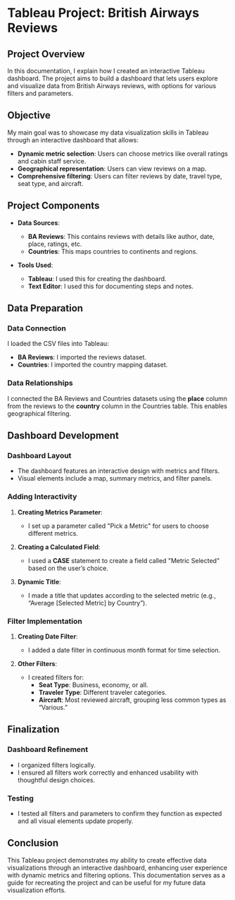 # Tableau Project: British Airways Reviews

## Project Overview

In this documentation, I explain how I created an interactive Tableau dashboard. The project aims to build a dashboard that lets users explore and visualize data from British Airways reviews, with options for various filters and parameters.

## Objective

My main goal was to showcase my data visualization skills in Tableau through an interactive dashboard that allows:

- **Dynamic metric selection**: Users can choose metrics like overall ratings and cabin staff service.
- **Geographical representation**: Users can view reviews on a map.
- **Comprehensive filtering**: Users can filter reviews by date, travel type, seat type, and aircraft.

## Project Components

- **Data Sources**:
  - **BA Reviews**: This contains reviews with details like author, date, place, ratings, etc.
  - **Countries**: This maps countries to continents and regions.

- **Tools Used**:
  - **Tableau**: I used this for creating the dashboard.
  - **Text Editor**: I used this for documenting steps and notes.

## Data Preparation

### Data Connection

I loaded the CSV files into Tableau:
- **BA Reviews**: I imported the reviews dataset.
- **Countries**: I imported the country mapping dataset.

### Data Relationships

I connected the BA Reviews and Countries datasets using the **place** column from the reviews to the **country** column in the Countries table. This enables geographical filtering.

## Dashboard Development

### Dashboard Layout

- The dashboard features an interactive design with metrics and filters.
- Visual elements include a map, summary metrics, and filter panels.

### Adding Interactivity

1. **Creating Metrics Parameter**:
   - I set up a parameter called "Pick a Metric" for users to choose different metrics.

2. **Creating a Calculated Field**:
   - I used a **CASE** statement to create a field called "Metric Selected" based on the user’s choice.

3. **Dynamic Title**:
   - I made a title that updates according to the selected metric (e.g., “Average [Selected Metric] by Country”).

### Filter Implementation

1. **Creating Date Filter**:
   - I added a date filter in continuous month format for time selection.

2. **Other Filters**:
   - I created filters for:
     - **Seat Type**: Business, economy, or all.
     - **Traveler Type**: Different traveler categories.
     - **Aircraft**: Most reviewed aircraft, grouping less common types as “Various.”

## Finalization

### Dashboard Refinement

- I organized filters logically.
- I ensured all filters work correctly and enhanced usability with thoughtful design choices.

### Testing

- I tested all filters and parameters to confirm they function as expected and all visual elements update properly.

## Conclusion

This Tableau project demonstrates my ability to create effective data visualizations through an interactive dashboard, enhancing user experience with dynamic metrics and filtering options. This documentation serves as a guide for recreating the project and can be useful for my future data visualization efforts.

